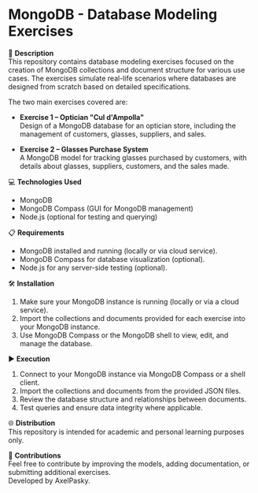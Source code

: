 # MongoDB - Database Modeling Exercises

📌 **Description**  
This repository contains database modeling exercises focused on the creation of MongoDB collections and document structure for various use cases. The exercises simulate real-life scenarios where databases are designed from scratch based on detailed specifications.

The two main exercises covered are:

- **Exercise 1 – Optician "Cul d'Ampolla"**  
  Design of a MongoDB database for an optician store, including the management of customers, glasses, suppliers, and sales.

- **Exercise 2 – Glasses Purchase System**  
  A MongoDB model for tracking glasses purchased by customers, with details about glasses, suppliers, customers, and the sales made.

💻 **Technologies Used**  
* MongoDB  
* MongoDB Compass (GUI for MongoDB management)  
* Node.js (optional for testing and querying)  

📋 **Requirements**  
* MongoDB installed and running (locally or via cloud service).  
* MongoDB Compass for database visualization (optional).  
* Node.js for any server-side testing (optional).  

🛠️ **Installation**  
1. Make sure your MongoDB instance is running (locally or via a cloud service).  
2. Import the collections and documents provided for each exercise into your MongoDB instance.  
3. Use MongoDB Compass or the MongoDB shell to view, edit, and manage the database.

▶️ **Execution**  
1. Connect to your MongoDB instance via MongoDB Compass or a shell client.  
2. Import the collections and documents from the provided JSON files.  
3. Review the database structure and relationships between documents.  
4. Test queries and ensure data integrity where applicable.

🌐 **Distribution**  
This repository is intended for academic and personal learning purposes only.  

🤝 **Contributions**  
Feel free to contribute by improving the models, adding documentation, or submitting additional exercises.  
Developed by AxelPasky.
